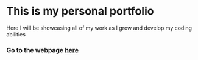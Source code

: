 # This is my personal portfolio
Here I will be showcasing all of my work as I grow and develop my coding abilities

### Go to the webpage [here](https://gkerridge4.github.io/my-portfolio/)
